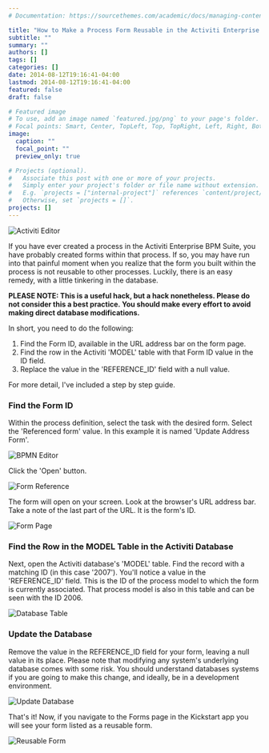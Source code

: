 ```yaml
---
# Documentation: https://sourcethemes.com/academic/docs/managing-content/

title: "How to Make a Process Form Reusable in the Activiti Enterprise BPM Suite"
subtitle: ""
summary: ""
authors: []
tags: []
categories: []
date: 2014-08-12T19:16:41-04:00
lastmod: 2014-08-12T19:16:41-04:00
featured: false
draft: false

# Featured image
# To use, add an image named `featured.jpg/png` to your page's folder.
# Focal points: Smart, Center, TopLeft, Top, TopRight, Left, Right, BottomLeft, Bottom, BottomRight.
image:
  caption: ""
  focal_point: ""
  preview_only: true

# Projects (optional).
#   Associate this post with one or more of your projects.
#   Simply enter your project's folder or file name without extension.
#   E.g. `projects = ["internal-project"]` references `content/project/deep-learning/index.md`.
#   Otherwise, set `projects = []`.
projects: []
---
```

![Activiti Editor](091415_0329_Howtomakeap1.jpg)

If you have ever created a process in the Activiti Enterprise BPM Suite, you have probably created forms within that process. If so, you may have run into that painful moment when you realize that the form you built within the process is not reusable to other processes. Luckily, there is an easy remedy, with a little tinkering in the database.

<strong>PLEASE NOTE: This is a useful hack, but a hack nonetheless. Please do not consider this a best practice.&nbsp;You should make every effort&nbsp;to avoid making direct database modifications.</strong>

In short, you need to do the following:
<ol>
 	<li>Find the Form ID, available in the URL address bar on the form page.</li>
 	<li>Find the row in the Activiti 'MODEL' table with that Form ID value in the ID field.</li>
 	<li>Replace the value in the 'REFERENCE_ID' field with a null value.</li>
</ol>
For more detail, I've included a step by step guide.
<h3>Find the Form ID</h3>
Within the process definition, select the task with the desired form. Select the 'Referenced form' value. In this example it is named 'Update Address Form'.

![BPMN Editor](091415_0329_Howtomakeap2.jpg)

Click the 'Open' button.

![Form Reference](091415_0329_Howtomakeap3.jpg)

The form will open on your screen. Look at the browser's URL address bar. Take a note of the last part of the URL. It is the form's ID.

![Form Page](Form-Page-medium-with-box.jpg)
<h3>Find the Row in the MODEL Table in the Activiti Database</h3>
Next, open the Activiti database's 'MODEL' table. Find the record with a matching ID (in this case '2007'). You'll notice a value in the 'REFERENCE_ID' field. This is the ID of the process model to which the form is currently associated. That process model is also in this table and can be seen with the ID 2006.

![Database Table](091415_0329_Howtomakeap5.jpg)
<h3>Update the Database</h3>
Remove the value in the REFERENCE_ID field for your form, leaving a null value in its place. Please note that modifying any system's underlying database comes with some risk. You should understand databases systems if you are going to make this change, and ideally, be in a development environment.

![Update Database](091415_0329_Howtomakeap6.jpg)

That's it! Now, if you navigate to the Forms page in the Kickstart app you will see your form listed as a reusable form.

![Reusable Form](091415_0329_Howtomakeap7.jpg)
